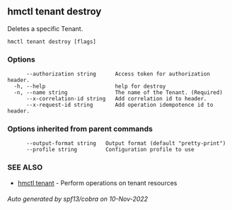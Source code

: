 ## hmctl tenant destroy

Deletes a specific Tenant.

```
hmctl tenant destroy [flags]
```

### Options

```
      --authorization string      Access token for authorization header.
  -h, --help                      help for destroy
  -n, --name string               The name of the Tenant. (Required)
      --x-correlation-id string   Add correlation id to header.
      --x-request-id string       Add operation idempotence id to header.
```

### Options inherited from parent commands

```
      --output-format string   Output format (default "pretty-print")
      --profile string         Configuration profile to use
```

### SEE ALSO

* [hmctl tenant](hmctl_tenant.md)	 - Perform operations on tenant resources

###### Auto generated by spf13/cobra on 10-Nov-2022
